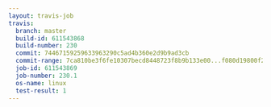 ```yaml
---
layout: travis-job
travis:
  branch: master
  build-id: 611543868
  build-number: 230
  commit: 74467159259633963290c5ad4b360e2d9b9ad3cb
  commit-range: 7ca810be3f6fe10307becd8448723f8b9b133e00...f080d19800f25890f3164b46bccac2fccf930420
  job-id: 611543869
  job-number: 230.1
  os-name: linux
  test-result: 1
---
```

